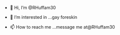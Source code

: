 - 👋 Hi, I’m @RHuffam30
- 👀 I’m interested in ...gay foreskin
- 📫 How to reach me ...message me at@RHuffam30

    <!---
RHuffam30/RHuffam30 is a ✨ special ✨ repository because its `README.md` (this file) appears on your GitHub profile.
You can click the Preview link to take a look at your changes.
--->
